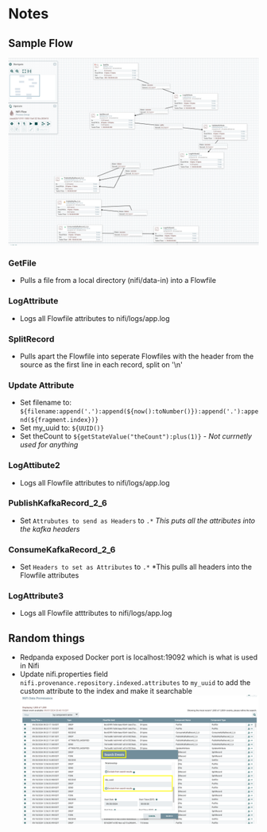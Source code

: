 # Notes

## Sample Flow

![Sample Flow](docs/sample_flow.png)

### GetFile
* Pulls a file from a local directory (nifi/data-in) into a Flowfile

### LogAttribute
* Logs all Flowfile attributes to nifi/logs/app.log

### SplitRecord
* Pulls apart the Flowfile into seperate Flowfiles with the header from the source as the first line in each record, split on '\n'

### Update Attribute
* Set filename to: `${filename:append('.'):append(${now():toNumber()}):append('.'):append(${fragment.index})}`
* Set my_uuid to: `${UUID()}`
* Set theCount to `${getStateValue("theCount"):plus(1)}`  *- Not currnetly used for anything*

### LogAttibute2
* Logs all Flowfile attributes to nifi/logs/app.log

### PublishKafkaRecord_2_6
* Set `Attrubutes to send as Headers` to `.*` *This puts all the attributes into the kafka headers*

### ConsumeKafkaRecord_2_6
* Set `Headers to set as Attributes` to `.*` *This pulls all headers into the Flowfile attributes

### LogAttribute3
* Logs all Flowfile atttributes to nifi/logs/app.log

## Random things
* Redpanda exposed Docker port is localhost:19092 which is what is used in Nifi
* Update nifi.properties field `nifi.provenance.repository.indexed.attributes` to `my_uuid` to add the custom attribute to the index and make it searchable
![Custom Field Searchable](docs/custom_field_search.png)